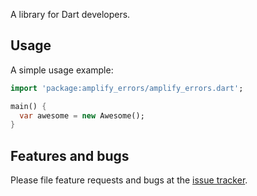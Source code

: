 A library for Dart developers.

## Usage

A simple usage example:

```dart
import 'package:amplify_errors/amplify_errors.dart';

main() {
  var awesome = new Awesome();
}
```

## Features and bugs

Please file feature requests and bugs at the [issue tracker][tracker].

[tracker]: http://example.com/issues/replaceme
